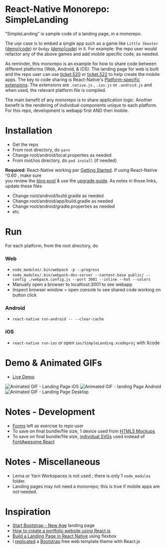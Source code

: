 React-Native Monorepo: SimpleLanding
=================
"SimpleLanding" is sample code of a landing page, in a monorepo.

The use case is to embed a single app such as a game like ```Little Shooter``` ([demo](http://bobylito.me/littleshooter2/)|[code](https://github.com/bobylito/littleshooter2))
or ```Dodgy``` ([demo](https://brandonstilson.com/dodgygame/)|[code](https://github.com/bbstilson/react-dodgy-game)) in it. For example: the repo user would refactor any of the above 
games and add mobile specific code, as needed.


As reminder, this monorepo is an example for how to share code between different platforms (Web, Android, & iOS). 
The landing page for web is built and the repo user can use [ticket.520](https://github.com/og-pr/public_ticket.520) or [ticket.522](https://github.com/og-pr/public_ticket.522) to help create the mobile apps. 
The key to code sharing is React-Native's [Platform-specific extensions](https://facebook.github.io/react-native/docs/platform-specific-code.html#platform-specific-extensions). The extensions are ```.native.js``` , 
```.ios.js``` or ```.android.js``` and when used, the relevant platform file is compiled.

The main benefit of any monorepo is to share application logic. Another benefit is 
the rendering of individual components unique to each platform. For this repo, 
development is webapp first AND then mobile.

Installation
============

* Get the repo
* From root directory, do ```yarn```
* Change root/android/local.properties as needed 
* From root/ios directory, do ```pod install``` (if needed)

**Required:** React-Native working per [Getting Started](https://facebook.github.io/react-native/docs/getting-started). If using React-Native ^0.60 , make sure    
you review the [blog post](https://facebook.github.io/react-native/blog/2019/07/03/version-60) & use the [upgrade guide](https://react-native-community.github.io/upgrade-helper/?from=0.59.8&to=0.60.4). As notes in those links, update these files
* Change root/android/build.gradle as needed 
* Change root/android/app/build.gradle as needed 
* Change root/android/gradle.properties as needed
* etc

Run
===

For each platform, from the root directory, do

### Web
* ```node_modules/.bin/webpack -p --progress```
* ```node_modules/.bin/webpack-dev-server --content-base public/ --config ./webpack.config.js --port 3001 --inline --hot --colors```
* Manually open a browser to localhost:3001 to see webapp 
* Inspect browser window = open console to see shared code working on button click

### Android
* ```react-native run-android -- --clear-cache```

### iOS
* ```react-native run-ios``` or open ```ios/SimpleLanding.xcodeproj``` with Xcode

Demo & Animated GIFs
===========
* [Live Demo](https://t-530-react.web.app/)

![Animated GIF - Landing Page iOS](https://github.com/og-pr/public_ticket.530/blob/master/SimpleLanding/_docs/ezgif-720_ios.gif)
![Animated GIF - landing Page Android](https://github.com/og-pr/public_ticket.530/blob/master/SimpleLanding/_docs/ezgif-720_android.gif)
![Animated GIF - Landing Page Desktop](https://github.com/og-pr/public_ticket.530/blob/master/SimpleLanding/_docs/ezgif-720_web.gif)

Notes - Development
===========
* [Forms](https://flaviocopes.com/react-forms/) left as exercise to repo user
* To save on final bundle/file size, 1 device used from [HTML5 Mockups](https://github.com/pixelsign/html5-device-mockups)
* To save on final bundle/file size, [individual SVGs](https://github.com/FortAwesome/Font-Awesome/tree/master/svgs/solid) used instead of [FontAwesome React](https://github.com/FortAwesome/react-fontawesome)

Notes - Miscellaneous 
=====
* Lerna or Yarn Workspaces is not used ; there is only 1 ```node_modules``` folder.
* Landing pages may not need a monorepo; this is true if mobile apps are *not* needed. 

Inspiration
===========
* [Start Bootstrap - New Age](https://startbootstrap.com/themes/new-age/) landing page
* [How to create a portfolio website using React.js](https://www.freecodecamp.org/news/portfolio-app-using-react-618814e35843/) 
* [Build a Landing Page in React Native](https://alligator.io/react/react-native-flexbox/) using flexbox
* I [replicated](https://medium.com/@gabriel_gamil/wow-i-replicated-a-bootstrap-4-free-web-template-theme-with-reactjs-59650683c99c) a [Bootstrap](https://getbootstrap.com/) free web template theme with React.js
